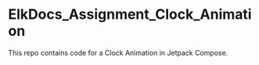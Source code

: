 # ElkDocs_Assignment_Clock_Animation
This repo contains code for a Clock Animation in Jetpack Compose.
